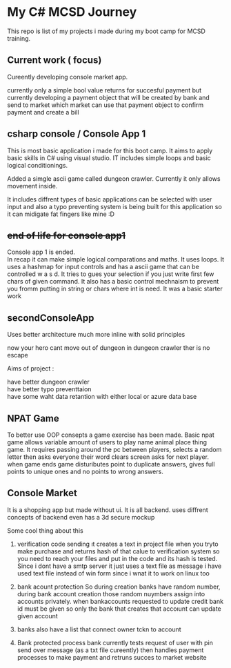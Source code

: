 # My C# MCSD Journey

This repo  is list of my projects i made during my boot camp for MCSD training. 


## Current work  ( focus)

Cureently developing console market app. 

currently only a simple bool value returns for succesful payment but currently developing a payment object that  will be created by bank and send to market which market can use that payment object to confirm payment and create a bill



## csharp console  / Console App 1 

This is most basic application i made for this boot camp. It aims to apply basic skills in C# using visual studio. IT includes simple loops and basic logical conditionings.

Added a simgle ascii game called dungeon crawler. Currently it only allows movement inside. 

It includes diffrent types of basic applications can be selected with user input and also a typo preventing system is being built for this application so it can midigate fat fingers like mine  :D

## ~~end of life for console  app1~~  
Console app 1 is ended.   
In recap it can make simple  logical comparations and maths. It uses loops. It uses a hashmap for input controls and  has a ascii game that can be controlled  w a s d. It tries to gues your selection if you just write first few chars of given command. It also has a basic control mechnaism to prevent you fromm putting in string or chars where int is need.  It was a basic starter work  



## secondConsoleApp

Uses better architecture much more inline with solid principles    


now your hero cant move out of dungeon in dungeon crawler ther is no escape 

Aims of project :

have better dungeon crawler   
have better typo preventtaion  
have some waht data retantion with either local or azure data base 


## NPAT Game
To better use OOP consepts a game exercise has been made. Basic npat game allows variable amount of users to play name animal place thing game. It requires passing around the pc between players, selects a random letter then asks everyone their word clears screen asks for next player. when game ends game distuributes point to duplicate answers, gives full points  to unique ones and no points to wrong answers. 



## Console Market

It is a shopping app but made without ui. It is all backend. uses diffrent concepts of backend even has a 3d secure mockup 

Some cool thing about this 
1. verification code sending
ıt creates a text in project file when you tryto make purchase and returns hash of that calue to verification system so you need to reach your files and put in the code and its hash is tested. 
Since i dont have a smtp server it just uses a text file as message
i have used text file instead of win form since i wnat it to work on linux too

2. bank acount protection
So during creation banks have random number, during bank account creation those random nuymbers assign into accounts privately. when bankaccounts requested to update credit bank id must be given so only the bank that creates that accoıunt can update given account

3. banks also have a list that connect owner tckn to account

4. Bank protected process
  bank currently tests request of user with pin send over message (as a txt file cureently) then handles payment processes to make payment and retruns succes to market website 



